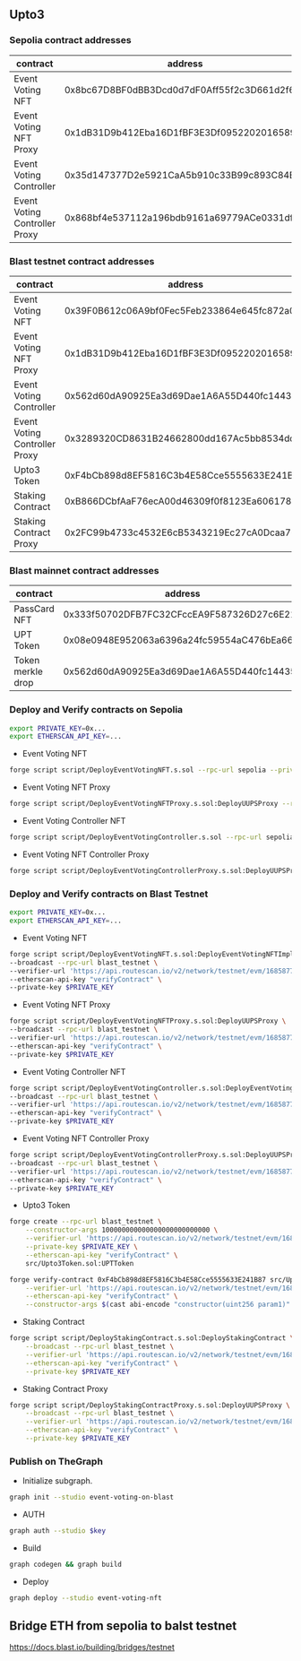## Upto3

### Sepolia contract addresses

|  contract | address |   |   |   |
|---|---|---|---|---|
| Event Voting NFT | 0x8bc67D8BF0dBB3Dcd0d7dF0Aff55f2c3D661d2f6 |   |   |   |
| Event Voting NFT Proxy  | 0x1dB31D9b412Eba16D1fBF3E3Df0952202016589f |   |   |   |
| Event Voting Controller | 0x35d147377D2e5921CaA5b910c33B99c893C84Ee4 |   |   |   |
| Event Voting Controller Proxy | 0x868bf4e537112a196bdb9161a69779ACe0331dfE |   |   |   |

### Blast testnet contract addresses
|  contract | address |   |   |   |
|---|---|---|---|---|
| Event Voting NFT | 0x39F0B612c06A9bf0Fec5Feb233864e645fc872a0 |   |   |   |
| Event Voting NFT Proxy  | 0x1dB31D9b412Eba16D1fBF3E3Df0952202016589f |   |   |   |
| Event Voting Controller | 0x562d60dA90925Ea3d69Dae1A6A55D440fc144354 |   |   |   |
| Event Voting Controller Proxy | 0x3289320CD8631B24662800dd167Ac5bb8534dd53 |   |   |   |
| Upto3 Token | 0xF4bCb898d8EF5816C3b4E58Cce5555633E241B87 |   |   |   |
| Staking Contract | 0xB866DCbfAaF76ecA00d46309f0f8123Ea6061789 |   |   |   |
| Staking Contract Proxy | 0x2FC99b4733c4532E6cB5343219Ec27cA0Dcaa76D |   |   |   |


### Blast mainnet contract addresses
|  contract | address |   
|---|---|
| PassCard NFT | 0x333f50702DFB7FC32CFccEA9F587326D27c6E214 |   
| UPT Token | 0x08e0948E952063a6396a24fc59554aC476bEa66e |
| Token merkle drop | 0x562d60dA90925Ea3d69Dae1A6A55D440fc144354 |

### Deploy and Verify contracts on Sepolia

```bash
export PRIVATE_KEY=0x...
export ETHERSCAN_API_KEY=...
```

- Event Voting NFT

```bash
forge script script/DeployEventVotingNFT.s.sol --rpc-url sepolia --private-key $PRIVATE_KEY --broadcast --etherscan-api-key $ETHERSCAN_API_KEY --verify
```

- Event Voting NFT Proxy

```bash
forge script script/DeployEventVotingNFTProxy.s.sol:DeployUUPSProxy --rpc-url sepolia --private-key $PRIVATE_KEY --broadcast --etherscan-api-key $ETHERSCAN_API_KEY --verify
```

- Event Voting Controller NFT

```bash
forge script script/DeployEventVotingController.s.sol --rpc-url sepolia --private-key $PRIVATE_KEY --broadcast --etherscan-api-key $ETHERSCAN_API_KEY --verify
```

- Event Voting NFT Controller Proxy

```bash
forge script script/DeployEventVotingControllerProxy.s.sol:DeployUUPSProxy --rpc-url sepolia --private-key $PRIVATE_KEY --broadcast --etherscan-api-key $ETHERSCAN_API_KEY --verify
```

### Deploy and Verify contracts on Blast Testnet

```bash
export PRIVATE_KEY=0x...
export ETHERSCAN_API_KEY=...
```

- Event Voting NFT

```bash
forge script script/DeployEventVotingNFT.s.sol:DeployEventVotingNFTImplementation \
--broadcast --rpc-url blast_testnet \
--verifier-url 'https://api.routescan.io/v2/network/testnet/evm/168587773/etherscan'\
--etherscan-api-key "verifyContract" \
--private-key $PRIVATE_KEY
```

- Event Voting NFT Proxy

```bash
forge script script/DeployEventVotingNFTProxy.s.sol:DeployUUPSProxy \
--broadcast --rpc-url blast_testnet \
--verifier-url 'https://api.routescan.io/v2/network/testnet/evm/168587773/etherscan'\
--etherscan-api-key "verifyContract" \
--private-key $PRIVATE_KEY
```

- Event Voting Controller NFT

```bash
forge script script/DeployEventVotingController.s.sol:DeployEventVotingControllerImplementation \
--broadcast --rpc-url blast_testnet \
--verifier-url 'https://api.routescan.io/v2/network/testnet/evm/168587773/etherscan'\
--etherscan-api-key "verifyContract" \
--private-key $PRIVATE_KEY
```

- Event Voting NFT Controller Proxy

```bash
forge script script/DeployEventVotingControllerProxy.s.sol:DeployUUPSProxy \
--broadcast --rpc-url blast_testnet \
--verifier-url 'https://api.routescan.io/v2/network/testnet/evm/168587773/etherscan'\
--etherscan-api-key "verifyContract" \
--private-key $PRIVATE_KEY
```

- Upto3 Token

```bash
forge create --rpc-url blast_testnet \
    --constructor-args 100000000000000000000000000 \
	--verifier-url 'https://api.routescan.io/v2/network/testnet/evm/168587773/etherscan'\
    --private-key $PRIVATE_KEY \
    --etherscan-api-key "verifyContract" \
    src/Upto3Token.sol:UPTToken
```

```bash
forge verify-contract 0xF4bCb898d8EF5816C3b4E58Cce5555633E241B87 src/Upto3Token.sol:UPTToken \
	--verifier-url 'https://api.routescan.io/v2/network/testnet/evm/168587773/etherscan' \
	--etherscan-api-key "verifyContract" \
	--constructor-args $(cast abi-encode "constructor(uint256 param1)" 100000000000000000000000000)
```

- Staking Contract

```bash
forge script script/DeployStakingContract.s.sol:DeployStakingContract \
	--broadcast --rpc-url blast_testnet \
	--verifier-url 'https://api.routescan.io/v2/network/testnet/evm/168587773/etherscan'\
	--etherscan-api-key "verifyContract" \
	--private-key $PRIVATE_KEY
```
- Staking Contract Proxy

```bash
forge script script/DeployStakingContractProxy.s.sol:DeployUUPSProxy \
	--broadcast --rpc-url blast_testnet \
	--verifier-url 'https://api.routescan.io/v2/network/testnet/evm/168587773/etherscan'\
	--etherscan-api-key "verifyContract" \
	--private-key $PRIVATE_KEY
```

### Publish on TheGraph

- Initialize subgraph.

```bash
graph init --studio event-voting-on-blast
```

- AUTH 

```bash
graph auth --studio $key
```

- Build

```bash
graph codegen && graph build
```

- Deploy

```bash
graph deploy --studio event-voting-nft
```

## Bridge ETH from sepolia to balst testnet

https://docs.blast.io/building/bridges/testnet
